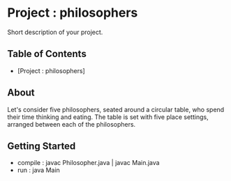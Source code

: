 # Project : philosophers

Short description of your project.

## Table of Contents

- [Project : philosophers]

## About

Let's consider five philosophers, seated around a circular table, who spend their time thinking and eating. The table is set with five place settings, arranged between each of the philosophers.

## Getting Started

- compile : javac Philosopher.java | javac Main.java
- run : java Main
